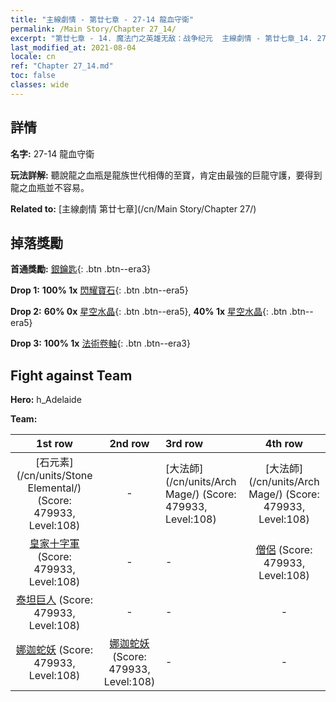 ```yaml
---
title: "主線劇情 - 第廿七章 - 27-14 龍血守衛"
permalink: /Main Story/Chapter 27_14/
excerpt: "第廿七章 - 14. 魔法门之英雄无敌：战争纪元  主線劇情 - 第廿七章_14. 27-14 龍血守衛"
last_modified_at: 2021-08-04
locale: cn
ref: "Chapter 27_14.md"
toc: false
classes: wide
---
```


## 詳情

 **名字:** 27-14 龍血守衛

 **玩法詳解:** 聽說龍之血瓶是龍族世代相傳的至寶，肯定由最強的巨龍守護，要得到龍之血瓶並不容易。

 **Related to:** [主線劇情 第廿七章](/cn/Main Story/Chapter 27/)

## 掉落獎勵

 **首通獎勵:** [銀鑰匙](/cn/Items/con_693/){: .btn .btn--era3}

 **Drop 1:** **100% 1x** [閃耀寶石](/cn/Items/mat_100/){: .btn .btn--era5}

 **Drop 2:** **60% 0x** [星空水晶](/cn/Items/mat_94/){: .btn .btn--era5}, **40% 1x** [星空水晶](/cn/Items/mat_94/){: .btn .btn--era5}

 **Drop 3:** **100% 1x** [法術卷軸](/cn/Items/con_694/){: .btn .btn--era3}


## Fight against Team
 **Hero:** h_Adelaide

 **Team:**


  | 1st row | 2nd row | 3rd row | 4th row |
  |:----:|:----:|:----|:----:|
  | [石元素](/cn/units/Stone Elemental/) (Score: 479933, Level:108)  | - | [大法師](/cn/units/Arch Mage/) (Score: 479933, Level:108)  | [大法師](/cn/units/Arch Mage/) (Score: 479933, Level:108)  |
  | [皇家十字軍](/cn/units/Swordsman/) (Score: 479933, Level:108)  | - | - | [僧侶](/cn/units/Monk/) (Score: 479933, Level:108)  |
  | [泰坦巨人](/cn/units/Giant/) (Score: 479933, Level:108)  | - | - | - |
  | [娜迦蛇妖](/cn/units/Naga/) (Score: 479933, Level:108)  | [娜迦蛇妖](/cn/units/Naga/) (Score: 479933, Level:108)  | - | - |


